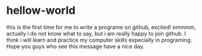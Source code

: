 # hellow-world
this is the first time for me to write a programe on github, excited!
emmmm, actually i do not know what to say, but i am really happy to join github. I think i will learn and practice my computer skills expecially in programing. Hope you guys who see this message have a nice day.
